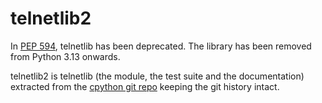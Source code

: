 # telnetlib2

In [PEP 594](https://peps.python.org/pep-0594/#telnetlib), telnetlib has been deprecated. The library has been removed from Python 3.13 onwards.

telnetlib2 is telnetlib (the module, the test suite and the documentation) extracted from the [cpython git repo](https://github.com/python/cpython/) keeping the git history intact.

